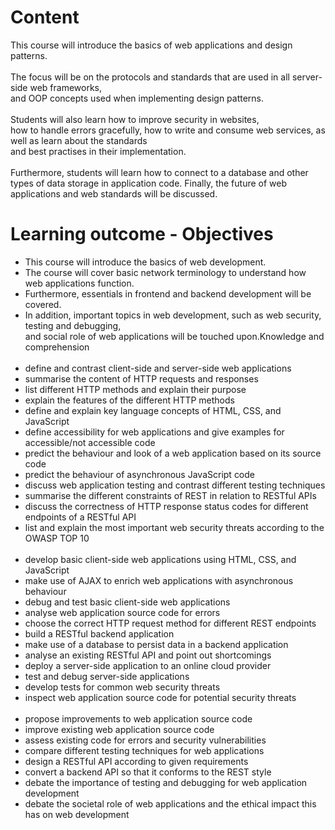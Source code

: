 # Content
This course will introduce the basics of web applications and design patterns. 
<br>
<br>The focus will be on the protocols and standards that are used in all server-side web frameworks, 
<br>and OOP concepts used when implementing design patterns. 
<br>
<br>Students will also learn how to improve security in websites, 
<br>how to handle errors gracefully, how to write and consume web services, as well as learn about the standards 
<br>and best practises in their implementation. 
<br>
<br>Furthermore, students will learn how to connect to a database and other 
<br>types of data storage in application code. Finally, the future of web applications and web standards will be discussed.

# Learning outcome - Objectives
- This course will introduce the basics of web development. 
- The course will cover basic network terminology to understand how web applications function. 
- Furthermore, essentials in frontend and backend development will be covered. 
- In addition, important topics in web development, such as web security, testing and debugging, 
<br>and social role of web applications will be touched upon.Knowledge and comprehension <br><br>
- define and contrast client-side and server-side web applications
- summarise the content of HTTP requests and responses
- list different HTTP methods and explain their purpose
- explain the features of the different HTTP methods
- define and explain key language concepts of HTML, CSS, and JavaScript
- define accessibility for web applications and give examples for accessible/not accessible code
- predict the behaviour and look of a web application based on its source code
- predict the behaviour of asynchronous JavaScript code
- discuss web application testing and contrast different testing techniques
- summarise the different constraints of REST in relation to RESTful APIs
- discuss the correctness of HTTP response status codes for different endpoints of a RESTful API
- list and explain the most important web security threats according to the OWASP TOP 10 <br><br>
- develop basic client-side web applications using HTML, CSS, and JavaScript
- make use of AJAX to enrich web applications with asynchronous behaviour
- debug and test basic client-side web applications
- analyse web application source code for errors
- choose the correct HTTP request method for different REST endpoints
- build a RESTful backend application
- make use of a database to persist data in a backend application
- analyse an existing RESTful API and point out shortcomings
- deploy a server-side application to an online cloud provider
- test and debug server-side applications
- develop tests for common web security threats
- inspect web application source code for potential security threats <br><br>
- propose improvements to web application source code
- improve existing web application source code
- assess existing code for errors and security vulnerabilities
- compare different testing techniques for web applications
- design a RESTful API according to given requirements
- convert a backend API so that it conforms to the REST style
- debate the importance of testing and debugging for web application development
- debate the societal role of web applications and the ethical impact this has on web development

